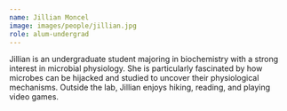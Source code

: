 ```yaml
---
name: Jillian Moncel
image: images/people/jillian.jpg
role: alum-undergrad
---
```


Jillian is an undergraduate student majoring in biochemistry with a strong interest in microbial physiology. She is particularly fascinated by how microbes can be hijacked and studied to uncover their physiological mechanisms. Outside the lab, Jillian enjoys hiking, reading, and playing video games.
